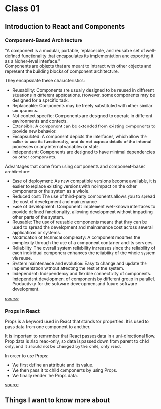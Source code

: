 # Class 01

## Introduction to React and Components

### Component-Based Architecture

"A component is a modular, portable, replaceable, and reusable set of well-defined functionality that encapsulates its implementation and exporting it as a higher-level interface."  
Components are objects that are meant to interact with other objects and represent the building blocks of component architecture.

They encapsulate these characteristics:

- Reusability: Components are usually designed to be reused in different situations in different applications. However, some components may be designed for a specific task.  
- Replaceable: Components may be freely substituted with other similar components.  
- Not context specific: Components are designed to operate in different environments and contexts.  
- Extensible: A component can be extended from existing components to provide new behavior.  
- Encapsulated:  A component depicts the interfaces, which allow the caller to use its functionality, and do not expose details of the internal processes or any internal variables or state.  
- Independent: Components are designed to have minimal dependencies on other components.  

Advantages that come from using components and component-based architecture:

- Ease of deployment: As new compatible versions become available, it is easier to replace existing versions with no impact on the other components or the system as a whole.  
- Reduced cost: The use of third-party components allows you to spread the cost of development and maintenance.  
- Ease of development: Components implement well-known interfaces to provide defined functionality, allowing development without impacting other parts of the system.  
- Reusable: The use of reusable components means that they can be used to spread the development and maintenance cost across several applications or systems.  
- Modification of technical complexity: A component modifies the complexity through the use of a component container and its services.  
- Reliability: The overall system reliability increases since the reliability of each individual component enhances the reliability of the whole system via reuse.  
- System maintenance and evolution: Easy to change and update the implementation without affecting the rest of the system.  
- Independent: Independency and flexible connectivity of components. Independent development of components by different group in parallel. Productivity for the software development and future software development.  

[source](https://www.tutorialspoint.com/software_architecture_design/component_based_architecture.htm)

### Props in React

Props is a keyword used in React that stands for properties. It is used to pass data from one component to another.

It is important to remember that React passes data in a uni-directional flow. Prop data is also read-only, so data is passed down from parent to child only, and it should not be changed by the child, only read.

In order to use Props:

- We first define an attribute and its value.
- We then pass it to child components by using Props.
- We finally render the Props data.

[source](https://itnext.io/what-is-props-and-how-to-use-it-in-react-da307f500da0#:~:text=%E2%80%9CProps%E2%80%9D%20is%20a%20special%20keyword,way%20from%20parent%20to%20child)

## Things I want to know more about
